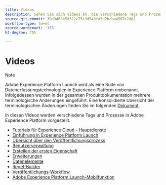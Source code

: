 ```yaml
---
title: Videos
description: Sehen Sie sich Videos an, die verschiedene Tags und Prozesse in Adobe Experience Platform abdecken.
source-git-commit: 39d9468e5d512c75c9d540fa5d2bcba4967e2881
workflow-type: tm+mt
source-wordcount: '153'
ht-degree: 75%

---
```


# Videos

>[!NOTE]
>
>Adobe Experience Platform Launch wird als eine Suite von Datenerfassungstechnologien in Experience Platform umbenannt. Infolgedessen wurden in der gesamten Produktdokumentation mehrere terminologische Änderungen eingeführt. Eine konsolidierte Übersicht der terminologischen Änderungen finden Sie im folgenden [Dokument](../term-updates.md).

In diesen Videos werden verschiedene Tags und Prozesse in Adobe Experience Platform vorgestellt.

* [Tutorials für Experience Cloud – Hauptdienste](https://experienceleague.adobe.com/docs/core-services-learn/tutorials/overview.html?lang=de)
* [Einführung in Experience Platform Launch](https://www.youtube.com/embed/rwqqkG1SERU)
* [Übersicht über den Veröffentlichungsprozess](https://helpx.adobe.com/de/analytics/how-to/adobe-launch-publishing-process.html)
* [Benutzerverwaltung](https://www.youtube.com/embed/ba28BHX8cwU)
* [Erstellen der ersten Eigenschaft](https://www.youtube.com/embed/Fb2pcbAYjIE)
* [Erweiterungen](https://www.youtube.com/embed/yD0tBqZX4fA)
* [Datenelemente](https://www.youtube.com/embed/-tGcKA0tp-I)
* [Regel-Builder](https://www.youtube.com/embed/u0ohTL6hI1w)
* [Veröffentlichungs-Workflow](https://www.youtube.com/embed/Pe-YSn26_xI)
* [Adobe Experience Platform Launch-Mobilfunktion](https://video.tv.adobe.com/v/23741/)

